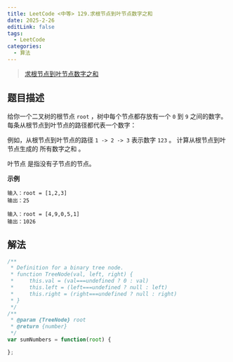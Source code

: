 ```yaml
---
title: LeetCode <中等> 129.求根节点到叶节点数字之和
date: 2025-2-26
editLink: false
tags:
  - LeetCode
categories:
  - 算法
---
```


> [求根节点到叶节点数字之和](https://leetcode.cn/problems/sum-root-to-leaf-numbers/description/)

## 题目描述

给你一个二叉树的根节点 `root` ，树中每个节点都存放有一个 `0` 到 `9` 之间的数字。
每条从根节点到叶节点的路径都代表一个数字：

例如，从根节点到叶节点的路径 `1 -> 2 -> 3` 表示数字 `123` 。
计算从根节点到叶节点生成的 所有数字之和 。

叶节点 是指没有子节点的节点。

**示例**

```
输入：root = [1,2,3]
输出：25

输入：root = [4,9,0,5,1]
输出：1026
```

## 解法

```js
/**
 * Definition for a binary tree node.
 * function TreeNode(val, left, right) {
 *     this.val = (val===undefined ? 0 : val)
 *     this.left = (left===undefined ? null : left)
 *     this.right = (right===undefined ? null : right)
 * }
 */
/**
 * @param {TreeNode} root
 * @return {number}
 */
var sumNumbers = function(root) {

};
```
